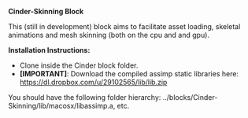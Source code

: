 
**Cinder-Skinning Block**

This (still in development) block aims to facilitate asset loading, skeletal animations and mesh skinning (both on the cpu and and gpu). 

**Installation Instructions:**
* Clone inside the Cinder block folder.
* **[IMPORTANT]**: Download the compiled assimp static libraries here:  https://dl.dropbox.com/u/29102565/lib/lib.zip

You should have the following folder hierarchy: ../blocks/Cinder-Skinning/lib/macosx/libassimp.a, etc.
